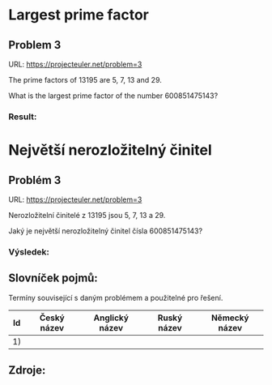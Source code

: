 ﻿# Largest prime factor
## Problem 3

URL: https://projecteuler.net/problem=3

The prime factors of 13195 are 5, 7, 13 and 29.

What is the largest prime factor of the number 600851475143?

### Result:


# Největší nerozložitelný činitel
## Problém 3

URL: https://projecteuler.net/problem=3

Nerozložitelní činitelé z 13195 jsou 5, 7, 13 a 29.

Jaký je největší nerozložitelný činitel čísla 600851475143?

### Výsledek:


## Slovníček pojmů:
Termíny související s daným problémem a použitelné pro řešení.

Id | Český název | Anglický název | Ruský název | Německý název 
---|-------------|----------------|-------------|--------------
1) | 

## Zdroje:
